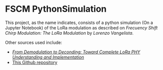 # FSCM PythonSimulation

This project, as the name indicates, consists of a python simulation (On a Jupyter Notebook) of the LoRa 
modulation as described on *Frecuency Shift Chirp Modulation: The LoRa Modulation* by *Lorenzo Vangelista*.

Other sources used include:

- [*From Demodulation to Deconding: Toward Complete LoRa PHY Understanding and Implementation*](https://dl.acm.org/doi/10.1145/3546869#d1c2855)
- [This Github repository](https://github.com/neon-iot/communication_labs/tree/main)
